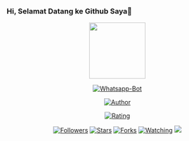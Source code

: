### Hi, Selamat Datang ke Github Saya👋

<p align="center">
<img src="https://avatars.githubusercontent.com/u/80237144?s=400&u=53c85565148ac8a74d4ac6ef9cc379a269c9c507&v=4" width="128" height="128"/>
</p>


<p align="center">
<a href="#"><img title="Whatsapp-Bot" src="https://img.shields.io/badge/Whatsapp Bot-green?colorA=%23ff0000&colorB=%23017e40&style=for-the-badge"></a>
</p>


<p align="center">
<a href="https://github.com/Azex229"><img title="Author" src="https://img.shields.io/badge/AUTHOR-AZEX229-yellow.svg?style=for-the-badge&logo=github"></a>
</p>


<p align="center">
<a href="https://www.codefactor.io/repository/github/Azex229/Bot-Lord/overview/master"><img title="Rating" src="https://www.codefactor.io/repository/github/arugaz/whatsapp-bot/badge/master"></a>
</p>


<p align="center">
<a href="https://github.com/Azex229/followers"><img title="Followers" src="https://img.shields.io/github/followers/azex229?color=blue&style=flat-square"></a>
<a href="https://github.com/Azex229/Bot-Lord/stargazers/"><img title="Stars" src="https://img.shields.io/github/stars/arugaz/whatsapp-bot?color=red&style=flat-square"></a>
<a href="https://github.com/azex229/whatsapp-bot/network/members"><img title="Forks" src="https://img.shields.io/github/forks/arugaz/whatsapp-bot?color=red&style=flat-square"></a>
<a href="https://github.com/arugaz/whatsapp-bot/watchers"><img title="Watching" src="https://img.shields.io/github/watchers/arugaz/whatsapp-bot?label=Watchers&color=blue&style=flat-square"></a>
<a href="https://hits.seeyoufarm.com"><img src="https://hits.seeyoufarm.com/api/count/incr/badge.svg?url=https%3A%2F%2Fgithub.com%2FArugaZ%2Fwhatsapp-bot&count_bg=%2379C83D&title_bg=%23555555&icon=probot.svg&icon_color=%2300FF6D&title=hits&edge_flat=false"/></a>
</p>

